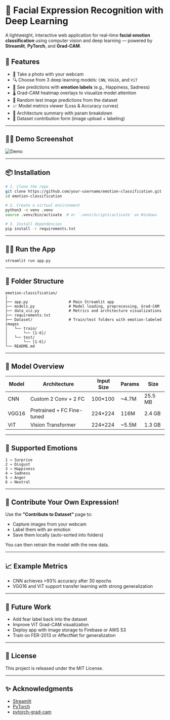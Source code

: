 # 🌝 Facial Expression Recognition with Deep Learning

A lightweight, interactive web application for real-time **facial emotion classification** using computer vision and deep learning — powered by **Streamlit**, **PyTorch**, and **Grad-CAM**.

## 🚀 Features

- 📸 Take a photo with your webcam
- 🔍 Choose from 3 deep learning models: `CNN`, `VGG16`, and `ViT`
- 🧠 See predictions with **emotion labels** (e.g., Happiness, Sadness)
- 🌡️ Grad-CAM heatmap overlays to visualize model attention
- 🎲 Random test image predictions from the dataset
- 📈 Model metrics viewer (Loss & Accuracy curves)
- 🧹 Architecture summary with param breakdown
- 🤝 Dataset contribution form (image upload + labeling)

---

## 👩‍💻 Demo Screenshot

![Demo](demo_screenshot.png)

---

## 📦 Installation

```bash
# 1. Clone the repo
git clone https://github.com/your-username/emotion-classification.git
cd emotion-classification

# 2. Create a virtual environment
python3 -m venv .venv
source .venv/bin/activate  # or `.venv\Scripts\activate` on Windows

# 3. Install dependencies
pip install -r requirements.txt
```

---

## 🏃‍♂️ Run the App

```bash
streamlit run app.py
```

---

## 📂 Folder Structure

```
emotion-classification/
│
├── app.py                  # Main Streamlit app
├── models.py               # Model loading, preprocessing, Grad-CAM
├── data_viz.py             # Metrics and architecture visualizations
├── requirements.txt
├── Dataset/                # Train/test folders with emotion-labeled images
│   └── train/
│       └── [1-6]/
│   └── test/
│       └── [1-6]/
└── README.md
```

---

## 🧠 Model Overview

| Model   | Architecture | Input Size | Params     | Size    |
|---------|--------------|------------|------------|---------|
| CNN     | Custom 2 Conv + 2 FC     | 100×100     | ~4.7M     | 25.5 MB |
| VGG16   | Pretrained + FC Fine-tuned | 224×224     | 116M      | 2.4 GB  |
| ViT     | Vision Transformer       | 224×224     | ~5.5M     | 1.3 GB  |

---

## 🧠 Supported Emotions

```
1 → Surprise  
2 → Disgust  
3 → Happiness  
4 → Sadness  
5 → Anger  
6 → Neutral
```

---

## 🤜 Contribute Your Own Expression!

Use the **"Contribute to Dataset"** page to:

- Capture images from your webcam
- Label them with an emotion
- Save them locally (auto-sorted into folders)

You can then retrain the model with the new data.

---

## 📈 Example Metrics

- CNN achieves >93% accuracy after 30 epochs
- VGG16 and ViT support transfer learning with strong generalization

---

## 🧹 Future Work

- Add fear label back into the dataset
- Improve ViT Grad-CAM visualization
- Deploy app with image storage to Firebase or AWS S3
- Train on FER-2013 or AffectNet for generalization

---

## 📝 License

This project is released under the MIT License.

---

## ✨ Acknowledgments

- [Streamlit](https://streamlit.io)
- [PyTorch](https://pytorch.org)
- [pytorch-grad-cam](https://github.com/jacobgil/pytorch-grad-cam)
